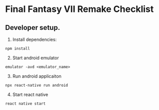 # Final Fantasy VII Remake Checklist

## Developer setup.

1. Install dependencies:
```
npm install
```

2. Start android emulator
```
emulator -avd <emulator_name>
```

3. Run android applicaiton
```
npx react-native run android
```

4. Start react native
```
react native start
```
